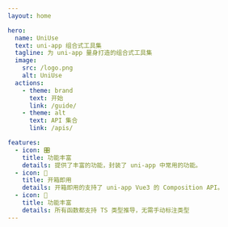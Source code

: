 ```yaml
---
layout: home

hero:
  name: UniUse
  text: uni-app 组合式工具集
  tagline: 为 uni-app 量身打造的组合式工具集
  image:
    src: /logo.png
    alt: UniUse
  actions:
    - theme: brand
      text: 开始
      link: /guide/
    - theme: alt
      text: API 集合
      link: /apis/

features:
  - icon: 🎛
    title: 功能丰富
    details: 提供了丰富的功能，封装了 uni-app 中常用的功能。
  - icon: 💚
    title: 开箱即用
    details: 开箱即用的支持了 uni-app Vue3 的 Composition API。
  - icon: 🦾
    title: 功能丰富
    details: 所有函数都支持 TS 类型推导，无需手动标注类型
---
```


<style>
:root {
  --vp-home-hero-name-color: transparent;
  --vp-home-hero-name-background: -webkit-linear-gradient(
    315deg,
    #42d392 25%,
    #647eff
  );
  --vp-home-hero-image-background-image: linear-gradient(
    -45deg,
    #41b88380 30%,
    #35495e80
  );
  --vp-home-hero-image-filter: blur(30px);
}

@media (min-width: 640px) {
  :root {
    --vp-home-hero-image-filter: blur(56px);
  }
}

@media (min-width: 960px) {
  :root {
    --vp-home-hero-image-filter: blur(72px);
  }
}
</style>
